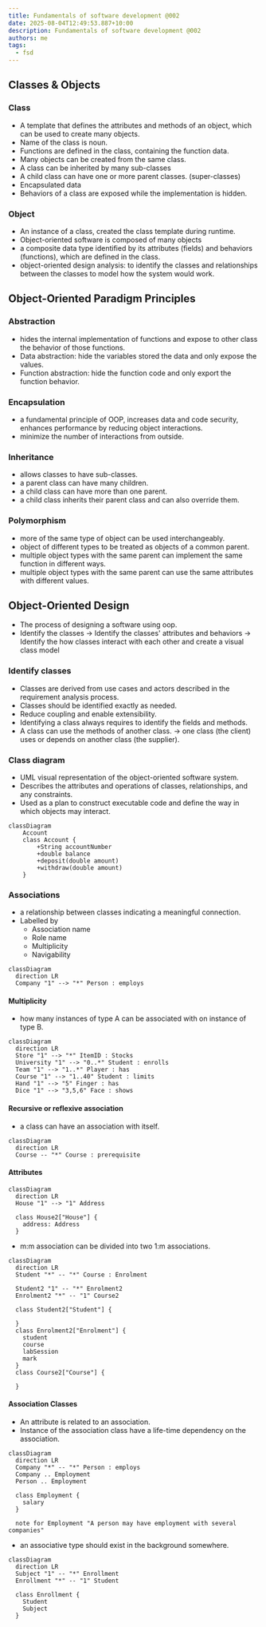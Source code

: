 ```yaml
---
title: Fundamentals of software development @002
date: 2025-08-04T12:49:53.887+10:00
description: Fundamentals of software development @002
authors: me
tags:
  - fsd
---
```


## Classes & Objects

### Class

- A template that defines the attributes and methods of an object, which can be used to create many objects.
- Name of the class is noun.
- Functions are defined in the class, containing the function data.
- Many objects can be created from the same class.
- A class can be inherited by many sub-classes
- A child class can have one or more parent classes. (super-classes)
- Encapsulated data
- Behaviors of a class are exposed while the implementation is hidden.

### Object

- An instance of a class, created the class template during runtime.
- Object-oriented software is composed of many objects
- a composite data type identified by its attributes (fields) and behaviors (functions), which are defined in the class.
- object-oriented design analysis: to identify the classes and relationships between the classes to model how the system would work.

## Object-Oriented Paradigm Principles

### Abstraction

- hides the internal implementation of functions and expose to other class the behavior of those functions.
- Data abstraction: hide the variables stored the data and only expose the values.
- Function abstraction: hide the function code and only export the function behavior.

### Encapsulation

- a fundamental principle of OOP, increases data and code security, enhances performance by reducing object interactions.
- minimize the number of interactions from outside.

### Inheritance

- allows classes to have sub-classes.
- a parent class can have many children.
- a child class can have more than one parent.
- a child class inherits their parent class and can also override them.

### Polymorphism

- more of the same type of object can be used interchangeably.
- object of different types to be treated as objects of a common parent.
- multiple object types with the same parent can implement the same function in different ways.
- multiple object types with the same parent can use the same attributes with different values.

## Object-Oriented Design

- The process of designing a software using oop.
- Identify the classes
  -> Identify the classes' attributes and behaviors
  -> Identify the how classes interact with each other and create a visual class model

### Identify classes

- Classes are derived from use cases and actors described in the requirement analysis process.
- Classes should be identified exactly as needed.
- Reduce coupling and enable extensibility.
- Identifying a class always requires to identify the fields and methods.
- A class can use the methods of another class.
  -> one class (the client) uses or depends on another class (the supplier).

### Class diagram

- UML visual representation of the object-oriented software system.
- Describes the attributes and operations of classes, relationships, and any constraints.
- Used as a plan to construct executable code and define the way in which objects may interact.

```mermaid
classDiagram
    Account
    class Account {
        +String accountNumber
        +double balance
        +deposit(double amount)
        +withdraw(double amount)
    }
```

### Associations

- a relationship between classes indicating a meaningful connection.
- Labelled by
  - Association name
  - Role name
  - Multiplicity
  - Navigability

```mermaid
classDiagram
  direction LR
  Company "1" --> "*" Person : employs
```

#### Multiplicity

- how many instances of type A can be associated with on instance of type B.

```mermaid
classDiagram
  direction LR
  Store "1" --> "*" ItemID : Stocks
  University "1" --> "0..*" Student : enrolls
  Team "1" --> "1..*" Player : has
  Course "1" --> "1..40" Student : limits
  Hand "1" --> "5" Finger : has
  Dice "1" --> "3,5,6" Face : shows
```

#### Recursive or reflexive association

- a class can have an association with itself.

```mermaid
classDiagram
  direction LR
  Course -- "*" Course : prerequisite
```

#### Attributes

```mermaid
classDiagram
  direction LR
  House "1" --> "1" Address

  class House2["House"] {
    address: Address
  }
```

- m:m association can be divided into two 1:m associations.

```mermaid
classDiagram
  direction LR
  Student "*" -- "*" Course : Enrolment

  Student2 "1" -- "*" Enrolment2
  Enrolment2 "*" -- "1" Course2

  class Student2["Student"] {

  }
  class Enrolment2["Enrolment"] {
    student
    course
    labSession
    mark
  }
  class Course2["Course"] {
    
  }
```

#### Association Classes

- An attribute is related to an association.
- Instance of the association class have a life-time dependency on the association.

```mermaid
classDiagram
  direction LR
  Company "*" -- "*" Person : employs
  Company .. Employment
  Person .. Employment

  class Employment {
    salary
  }

  note for Employment "A person may have employment with several companies"
```

- an associative type should exist in the background somewhere.

```mermaid
classDiagram
  direction LR
  Subject "1" -- "*" Enrollment
  Enrollment "*" -- "1" Student

  class Enrollment {
    Student
    Subject
  }
```

